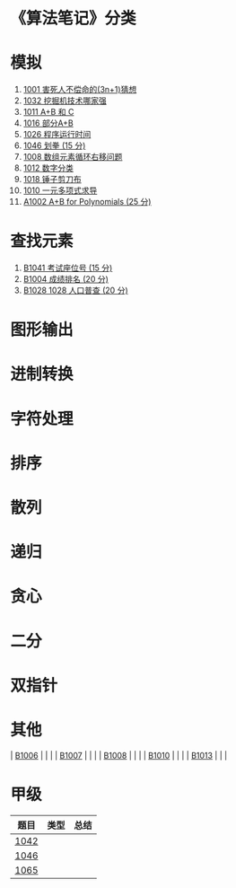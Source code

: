 
# 《算法笔记》分类

# 模拟

1. [1001 害死人不偿命的(3n+1)猜想](b/1001.cpp)
2. [1032 挖掘机技术哪家强](b/1032.cpp)
3. [1011 A+B 和 C](b/1011.cpp)
4. [1016 部分A+B](b/1016.cpp)
5. [1026 程序运行时间](b/1026.cpp)
6. [1046 划拳 (15 分)](b/1046.cpp)
7. [1008 数组元素循环右移问题](b/1008.cpp)
8. [1012 数字分类](b/1012.cpp)
9. [1018 锤子剪刀布](b/1018.cpp)
10. [1010 一元多项式求导](b/1010.cpp)
11. [A1002 A+B for Polynomials (25 分)](a/1002.cpp)

# 查找元素

1. [B1041 考试座位号 (15 分)](b/1041.cpp)
2. [B1004 成绩排名 (20 分)](b/1004.cpp)
3. [B1028 1028 人口普查 (20 分)](b/1028.cpp)

# 图形输出

# 进制转换

# 字符处理

# 排序

# 散列

# 递归

# 贪心

# 二分

# 双指针

# 其他


| [B1006](pat/b1006.md) |       |       |
| [B1007](pat/b1007.md) |       |       |
| [B1008](pat/b1008.md) |       |       |
| [B1010](pat/b1010.md) |       |       |
| [B1013](pat/b1013.md) |       |       |


# 甲级

|         题目         | 类型  | 总结  |
| :------------------: | :---: | :---: |
| [1042](pat/a1042.md) |       |       |
| [1046](pat/a1046.md) |       |       |
| [1065](pat/a1065.md) |       |       |